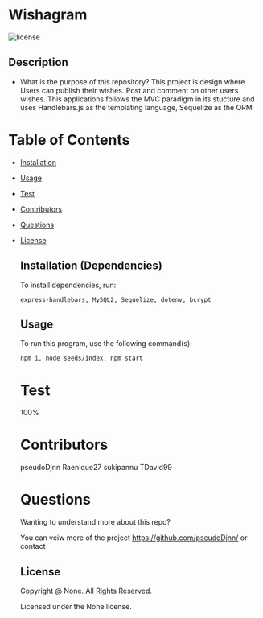 # Wishagram

![license](https://img.shields.io/badge/license-None-yellowgreen.svg)

## Description

- What is the purpose of this repository? This project is design where Users can publish their wishes. Post and comment on other users wishes. This applications follows the MVC paradigm in its stucture and uses Handlebars.js as the templating language, Sequelize as the ORM<br/>

# Table of Contents

- [Installation](#installation)
- [Usage](#usage)
- [Test](#test)
- [Contributors](#contributors)
- [Questions](#questions)
- [License](#license)

  ## Installation (Dependencies)

  To install dependencies, run:

  ```
  express-handlebars, MySQL2, Sequelize, dotenv, bcrypt
  ```

  ## Usage

  To run this program, use the following command(s):

  ```
  npm i, node seeds/index, npm start
  ```

  # Test

  100%

  # Contributors

  pseudoDjnn
  Raenique27
  sukipannu
  TDavid99

  # Questions

  Wanting to understand more about this repo?

  You can veiw more of the project https://github.com/pseudoDjnn/ or contact 
  
  ## License

  Copyright @ None. All Rights Reserved.

  Licensed under the None license.
